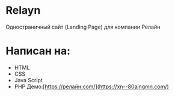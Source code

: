 # Relayn 
Одностраничный сайт (Landing Page) для компании Релайн
# Написан на:
- HTML
- CSS
- Java Script
- PHP
Демо:[https://релайн.com/](https://xn--80ajngmn.com/)

